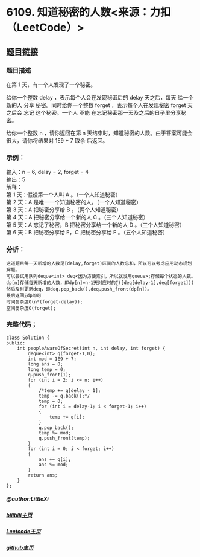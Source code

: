 # 6109. 知道秘密的人数<来源：力扣（LeetCode）>
## [题目链接](https://leetcode.cn/problems/number-of-people-aware-of-a-secret/)

### 题目描述

在第 1 天，有一个人发现了一个秘密。

给你一个整数 delay ，表示每个人会在发现秘密后的 delay 天之后，每天 给一个新的人 分享 秘密。同时给你一个整数 forget ，表示每个人在发现秘密 forget 天之后会 忘记 这个秘密。一个人 不能 在忘记秘密那一天及之后的日子里分享秘密。

给你一个整数 n ，请你返回在第 n 天结束时，知道秘密的人数。由于答案可能会很大，请你将结果对 1E9 + 7 取余 后返回。

### 示例：
输入：n = 6, delay = 2, forget = 4  
输出：5  
解释：  
第 1 天：假设第一个人叫 A 。（一个人知道秘密）  
第 2 天：A 是唯一一个知道秘密的人。（一个人知道秘密）  
第 3 天：A 把秘密分享给 B 。（两个人知道秘密）  
第 4 天：A 把秘密分享给一个新的人 C 。（三个人知道秘密）  
第 5 天：A 忘记了秘密，B 把秘密分享给一个新的人 D 。（三个人知道秘密）  
第 6 天：B 把秘密分享给 E，C 把秘密分享给 F 。（五个人知道秘密）  

### 分析：
    这道题目每一天新增的人数是[delay,forget)区间的人数总和，所以可以考虑应用动态规划解题。
    可以尝试用队列deque<int> deq<因为方便索引，所以就没用queue>;存储每个状态的人数。
    dp[n]存储每天新增的人数，即dp[n]=n-1天对应时的∑([deq[delay-1],deq[forget]))
    然后及时更新deq，即deq.pop_back(),deq.push_front(dp[n])。
    最后返回∑dp即可
    时间复杂度O(n*(forget-delay));
    空间复杂度O(forget);

### 完整代码；
    class Solution {
    public:
        int peopleAwareOfSecret(int n, int delay, int forget) {
            deque<int> q(forget-1,0);
            int mod = 1E9 + 7;
            long ans = 0;
            long temp = 0;
            q.push_front(1);
            for (int i = 2; i <= n; i++)
            {
                /*temp += q[delay - 1];
                temp -= q.back();*/
                temp = 0;
                for (int i = delay-1; i < forget-1; i++)
                {
                    temp += q[i];
                }
                q.pop_back();
                temp %= mod;
                q.push_front(temp);
            }
            for (int i = 0; i < forget; i++)
            {
                ans += q[i];
                ans %= mod;
            }
            return ans;
        }
    };

##### @author:LittleXi
##### [bilibili主页](https://space.bilibili.com/524432272?spm_id_from=333.337.0.0)
##### [Leetcode主页](https://leetcode.cn/u/stupefied-7umierebon/)
##### [github主页](https://github.com/LittleXi01)

